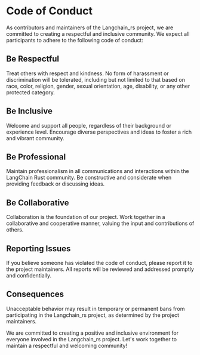 # Code of Conduct

As contributors and maintainers of the Langchain_rs project, we are committed to creating a respectful and inclusive community. We expect all participants to adhere to the following code of conduct:

## Be Respectful

Treat others with respect and kindness. No form of harassment or discrimination will be tolerated, including but not limited to that based on race, color, religion, gender, sexual orientation, age, disability, or any other protected category.

## Be Inclusive

Welcome and support all people, regardless of their background or experience level. Encourage diverse perspectives and ideas to foster a rich and vibrant community.

## Be Professional

Maintain professionalism in all communications and interactions within the LangChain Rust community. Be constructive and considerate when providing feedback or discussing ideas.

## Be Collaborative

Collaboration is the foundation of our project. Work together in a collaborative and cooperative manner, valuing the input and contributions of others.

## Reporting Issues

If you believe someone has violated the code of conduct, please report it to the project maintainers. All reports will be reviewed and addressed promptly and confidentially.

## Consequences

Unacceptable behavior may result in temporary or permanent bans from participating in the Langchain_rs project, as determined by the project maintainers.

We are committed to creating a positive and inclusive environment for everyone involved in the Langchain_rs project. Let's work together to maintain a respectful and welcoming community!
